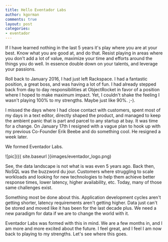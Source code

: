 ```yaml
---
title: Hello Eventador Labs
author: kgorman
comments: true
layout: post
categories:
- eventador
---
```


If I have learned nothing in the last 5 years it's play where you are at your best.
Know what you are good at, and do that. Resist playing in areas where you don't add
a lot of value, maximize your time and efforts around the things you do well. In essence
double down on your talents, and leverage your passions.

Roll back to January 2016, I had just left Rackspace. I had a fantastic position, a great
boss, and was having a lot of fun. I had already stepped back from day to day responsibilities
at ObjectRocket in favor of a position where I hoped to make maximum impact. Yet, I couldn't
shake the feeling I wasn't playing 100% to my strengths.  Maybe just like 90%. ;-).

I missed the days where I had close contact with customers, spent most of my days
in a text editor, directly shaped the product, and managed to keep the ambient panic
that is part and parcel to any startup at bay. It was time for a change. On January 17th
I resigned with a vague plan to hook up with my previous Co-Founder Erik Beebe and
do something cool. He resigned a week later.

We formed Eventador Labs.

![pic]({{ site.baseurl }}images/eventador_logo.png)

See, the data landscape is not what is was even 5 years ago. Back then, NoSQL was
the buzzword du jour. Customers where struggling to scale workloads and looking for
new technologies to help them achieve better response times, lower latency, higher
availability, etc. Today, many of those same challenges exist.

Something most be done about this.  Application development cycles aren't getting shorter,
latency requirements aren't getting higher. Data just can't be stored and moved like
it has been for the last decade plus. We need a new paradigm for data if we are
to change the world with it.

Eventador Labs was formed with this in mind. We are a few months in, and I am more
and more excited about the future. I feel great, and I feel I am now back to playing
to my strengths. Let's see where this goes.
